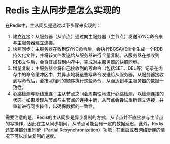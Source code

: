 # Redis 主从同步是怎么实现的

<font style="color:rgb(0, 0, 0);background-color:rgb(248, 248, 248);">在Redis中，主从同步是通过以下步骤来实现的：</font>

1. <font style="color:rgb(0, 0, 0);background-color:rgb(248, 248, 248);">建立连接：从服务器（从节点）通过向主服务器（主节点）发送SYNC命令来与主服务器建立连接。</font>
2. <font style="color:rgb(0, 0, 0);background-color:rgb(248, 248, 248);">快照同步：主服务器在收到SYNC命令后，会执行BGSAVE命令生成一个RDB持久化文件，并将该文件发送给从服务器进行全量复制。从服务器在接收到RDB文件后，会将其加载到内存中，完成对主服务器的快照同步。</font>
3. <font style="color:rgb(0, 0, 0);background-color:rgb(248, 248, 248);">增量复制：主服务器会将自己接收到的写命令（包括SET、DEL等）记录在内存中的命令缓冲区中，并异步地将这些写命令发送给从服务器。从服务器接收到写命令后，会按照相同的顺序执行这些命令，从而达到与主服务器的数据一致性。</font>
4. <font style="color:rgb(0, 0, 0);background-color:rgb(248, 248, 248);">心跳检测与断线重连：主从节点之间会周期性地进行心跳检测，以检测连接的状态。如果发现从节点与主节点的连接中断，从节点会尝试重新建立连接，并重新进行同步操作，以确保数据的一致性。</font>

<font style="color:rgb(0, 0, 0);background-color:rgb(248, 248, 248);">需要注意的是，Redis的主从同步是异步复制的方式，从节点并不直接参与主节点的写操作，因此在主从同步期间，从节点可能会有一定的数据延迟。此外，Redis还支持部分重同步（Partial Resynchronization）功能，在重启或者网络断连的情况下可以加快复制的速度。</font>


